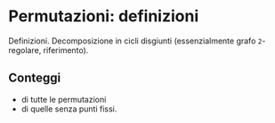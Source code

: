 # Permutazioni: definizioni

Definizioni. Decomposizione in cicli disgiunti (essenzialmente grafo `2`-regolare, riferimento).

## Conteggi

- di tutte le permutazioni
- di quelle senza punti fissi.
